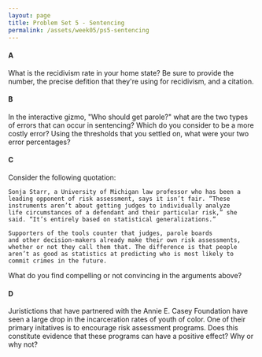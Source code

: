 ```yaml
---
layout: page
title: Problem Set 5 - Sentencing
permalink: /assets/week05/ps5-sentencing
---
```


<style type="text/css">
    ul { list-style-type: lower-alpha; }
    ul ul { list-style-type: lower-roman; }
</style>

#### A

What is the recidivism rate in your home state? Be sure to provide the number,
the precise defition that they're using for recidivism, and a citation.


#### B

In the interactive gizmo, "Who should get parole?" what are the two types of 
errors that can occur in sentencing? Which do you consider to be a more costly
error? Using the thresholds that you settled on, what were your two error
percentages?


#### C

Consider the following quotation:

    Sonja Starr, a University of Michigan law professor who has been a 
    leading opponent of risk assessment, says it isn’t fair. “These
    instruments aren’t about getting judges to individually analyze
    life circumstances of a defendant and their particular risk,” she
    said. “It’s entirely based on statistical generalizations.”
    
    Supporters of the tools counter that judges, parole boards 
    and other decision-makers already make their own risk assessments,
    whether or not they call them that. The difference is that people
    aren’t as good as statistics at predicting who is most likely to
    commit crimes in the future. 
    
What do you find compelling or not convincing in the arguments above?


#### D

Juristictions that have partnered with the Annie E. Casey Foundation have
seen a large drop in the incarceration rates of youth of color. One of their
primary initatives is to encourage risk assessment programs. Does this constitute
evidence that these programs can have a positive effect? Why or why not?
